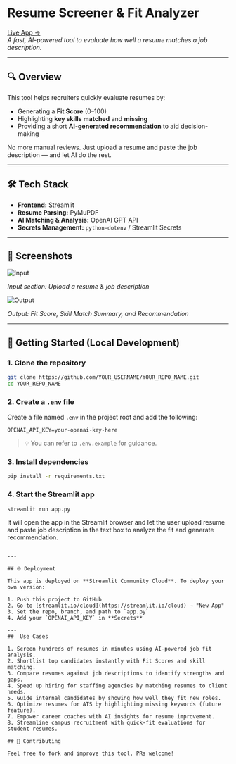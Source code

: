 
# Resume Screener & Fit Analyzer

[Live App →](https://amnaabbasi03-resume-screener1.streamlit.app)  
*A fast, AI-powered tool to evaluate how well a resume matches a job description.*

---

## 🔍 Overview

This tool helps recruiters quickly evaluate resumes by:

- Generating a **Fit Score** (0–100)
- Highlighting **key skills matched** and **missing**
- Providing a short **AI-generated recommendation** to aid decision-making

No more manual reviews. Just upload a resume and paste the job description — and let AI do the rest.

---

## 🛠 Tech Stack

- **Frontend:** Streamlit
- **Resume Parsing:** PyMuPDF
- **AI Matching & Analysis:** OpenAI GPT API
- **Secrets Management:** `python-dotenv` / Streamlit Secrets

---

## 📸 Screenshots

![Input](https://github.com/user-attachments/assets/c568f4ae-5f52-43c6-ad47-1eca98ad3216)

*Input section: Upload a resume & job description*

![Output](https://github.com/user-attachments/assets/d77dcff5-accb-45d7-8287-8913528abbbf)

*Output: Fit Score, Skill Match Summary, and Recommendation*

---

## 🚀 Getting Started (Local Development)

### 1. Clone the repository

```bash
git clone https://github.com/YOUR_USERNAME/YOUR_REPO_NAME.git
cd YOUR_REPO_NAME
```

### 2. Create a `.env` file

Create a file named `.env` in the project root and add the following:

```env
OPENAI_API_KEY=your-openai-key-here
```

> 💡 You can refer to `.env.example` for guidance.

### 3. Install dependencies

```bash
pip install -r requirements.txt
```

### 4. Start the Streamlit app

```bash
streamlit run app.py
```
It will open the app in the Streamlit browser and let the user upload resume and paste job description in the text box to analyze the fit and generate recommendation. 
```

---

## 🌐 Deployment

This app is deployed on **Streamlit Community Cloud**. To deploy your own version:

1. Push this project to GitHub
2. Go to [streamlit.io/cloud](https://streamlit.io/cloud) → "New App"
3. Set the repo, branch, and path to `app.py`
4. Add your `OPENAI_API_KEY` in **Secrets**

---
##  Use Cases

1. Screen hundreds of resumes in minutes using AI-powered job fit analysis.
2. Shortlist top candidates instantly with Fit Scores and skill matching.
3. Compare resumes against job descriptions to identify strengths and gaps.
4. Speed up hiring for staffing agencies by matching resumes to client needs.
5. Guide internal candidates by showing how well they fit new roles.
6. Optimize resumes for ATS by highlighting missing keywords (future feature).
7. Empower career coaches with AI insights for resume improvement.
8. Streamline campus recruitment with quick-fit evaluations for student resumes.

## 🙌 Contributing

Feel free to fork and improve this tool. PRs welcome!
